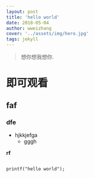 ```yaml
---
layout: post
title: 'hello world'
date: 2018-05-04
author: wweizhang
cover: '../assets/img/hero.jpg'
tags: jekyll
---
```


> 想你想我想你.

# 即可观看
## faf
### dfe
* hjkkjefga
    * gggh 

**rf**  

```clike

printf("hello world");

```

